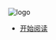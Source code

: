 <!--
 * @version: 1.0.0
 * @Date: 2019-08-09 14:30:27
 * @LastEditTime: 2019-09-26 17:51:42
 -->

![logo](https://nikai.site/docs/pic.jpg ':size=80')

* [开始阅读](/home)
